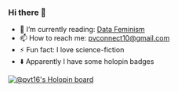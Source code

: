 ### Hi there 👋


- 🌱 I’m currently reading: [Data Feminism](https://data-feminism.mitpress.mit.edu/)
- 📫 How to reach me: pvconnect10@gmail.com
- ⚡ Fun fact: I love science-fiction
- ⬇️ Apparently I have some holopin badges

[![@pvt16's Holopin board](https://holopin.io/api/user/board?user=pvt16)](https://holopin.io/@pvt16)

<!--
**pvt-16/pvt-16** is a ✨ _special_ ✨ repository because its `README.md` (this file) appears on your GitHub profile.

Holopin badge board - https://www.holopin.io/@pvt16

Here are some ideas to get you started:

- 🔭 I’m currently working on ...
- 🌱 I’m currently learning ...
- 👯 I’m looking to collaborate on ...
- 🤔 I’m looking for help with ...
- 💬 Ask me about ...
- 📫 How to reach me: ...
- 😄 Pronouns: ...
- ⚡ Fun fact: ...
-->
